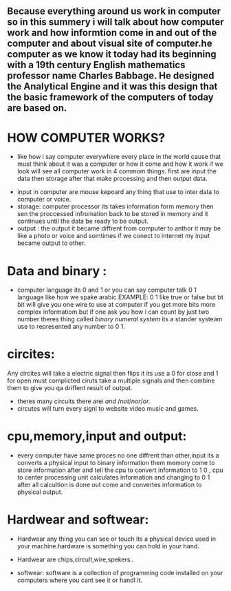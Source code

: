 ## Because everything around us work in computer so in this summery i will talk about how computer work and how informtion come in and out of the computer and about visual site of computer.he computer as we know it today had its beginning with a 19th century English mathematics professor name Charles Babbage. He designed the Analytical Engine and it was this design that the basic framework of the computers of today are based on.
# HOW COMPUTER WORKS? 
- like how i say computer everywhere every place in the world cause that must think about it was a computer or how it come and how it work if we look will see all computer work in 4 commom things.
first are input the data then storage after that make processing and then output data.
* input in computer are mouse kepoard any thing that use to inter data to computer or voice.
* storage: computer processor its takes information form memory then sen the proccessed infromation back to be stored in memory and it continues until the data be ready to be output.
* output : the output it became diffrent from computer to anthor it may be like a photo or voice and somtimes if we conect to internet my input became output to other.
# Data and binary :
- computer language its 0 and 1 or you can say computer talk 0 1 language like how we spake arabic.EXAMPLE: 0 1 like true or false but bt bit will give you one wire to use at computer if you get more bits more complex informatiom.but if one ask you how i can count by just two number theres thing called *binary numeral system* its a stander systeam use to represented any number to 0 1.
# circites:
Any circites will take a electric signal then flips it its use a 0 for close and 1 for open.must complicted ciruts take a multiple signals and then combine them to give you qa driffent result of output. 
- theres many circuits there arei *and* /*not*/*nor*/*or*. 
- circutes will turn every signl to website video music and games.
# cpu,memory,input and output: 
- every computer have same proces no one diffrent than other,input its a converts a physical input to binary information them memory come to store information after and tell the cpu to convert information to 1 0 , cpu to center processing unit calculates information and changing to 0 1 after all calcultion is done out come and convertes information to physical output.
# Hardwear and softwear: 
- Hardwear any thing you can see or touch its a physical device used  in your machine.hardware is something you can hold in your hand.
* Hardwear are chips,circult,wire,spekers..
- softwear: software is a collection of programming code installed on your computers where you cant see it or handl it.
